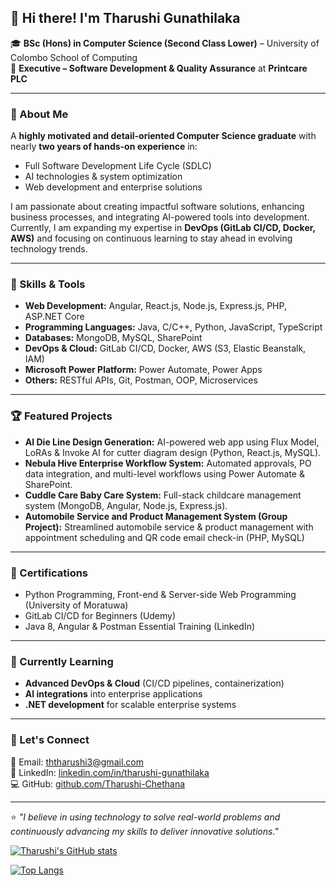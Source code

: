 ## 👋 Hi there! I'm Tharushi Gunathilaka  

🎓 **BSc (Hons) in Computer Science (Second Class Lower)** – University of Colombo School of Computing  
💼 **Executive – Software Development & Quality Assurance** at **Printcare PLC**  

---

### 🚀 About Me  
A **highly motivated and detail-oriented Computer Science graduate** with nearly **two years of hands-on experience** in:  
- Full Software Development Life Cycle (SDLC)  
- AI technologies & system optimization  
- Web development and enterprise solutions  

I am passionate about creating impactful software solutions, enhancing business processes, and integrating AI-powered tools into development. Currently, I am expanding my expertise in **DevOps (GitLab CI/CD, Docker, AWS)** and focusing on continuous learning to stay ahead in evolving technology trends.  

---

### 🔧 Skills & Tools  
- **Web Development:** Angular, React.js, Node.js, Express.js, PHP, ASP.NET Core  
- **Programming Languages:** Java, C/C++, Python, JavaScript, TypeScript  
- **Databases:** MongoDB, MySQL, SharePoint  
- **DevOps & Cloud:** GitLab CI/CD, Docker, AWS (S3, Elastic Beanstalk, IAM)  
- **Microsoft Power Platform:** Power Automate, Power Apps  
- **Others:** RESTful APIs, Git, Postman, OOP, Microservices  

---

### 🏆 Featured Projects  
- **AI Die Line Design Generation:** AI-powered web app using Flux Model, LoRAs & Invoke AI for cutter diagram design (Python, React.js, MySQL).  
- **Nebula Hive Enterprise Workflow System:** Automated approvals, PO data integration, and multi-level workflows using Power Automate & SharePoint.  
- **Cuddle Care Baby Care System:** Full-stack childcare management system (MongoDB, Angular, Node.js, Express.js).
- **Automobile Service and Product Management System (Group Project):**  Streamlined automobile service & product management with appointment scheduling and QR code email check-in (PHP, MySQL)  

---

### 🎯 Certifications  
- Python Programming, Front-end & Server-side Web Programming (University of Moratuwa)  
- GitLab CI/CD for Beginners (Udemy)  
- Java 8, Angular & Postman Essential Training (LinkedIn)  

---

### 🌱 Currently Learning  
- **Advanced DevOps & Cloud** (CI/CD pipelines, containerization)  
- **AI integrations** into enterprise applications  
- **.NET development** for scalable enterprise systems  

---

### 🤝 Let's Connect  
📧 Email: [ththarushi3@gmail.com](mailto:ththarushi3@gmail.com)  
🔗 LinkedIn: [linkedin.com/in/tharushi-gunathilaka](https://www.linkedin.com/in/tharushi-gunathilaka/)  
💻 GitHub: [github.com/Tharushi-Chethana](https://github.com/Tharushi-Chethana)  

---

⭐ *"I believe in using technology to solve real-world problems and continuously advancing my skills to deliver innovative solutions."*


[![Tharushi's GitHub stats](https://github-readme-stats-sigma-five.vercel.app/api?username=Tharushi-Chethana&hide=prs&show_icons=true&theme=radical)](https://github.com/Tharushi-Chethana)

[![Top Langs](https://github-readme-stats-sigma-five.vercel.app/api/top-langs/?username=Tharushi-Chethana&layout=compact&theme=radical)](https://github.com/Tharushi-Chethana)

